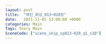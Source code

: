 ```yaml
---
layout: post
title:  "메인_회상_013~028장"
date:   2021-11-01 13:00:00 +0000
categories: Main
Tags: Story Main
SceneCode: ["scene_skip_cp013-028_q1_s10"]
---
```

